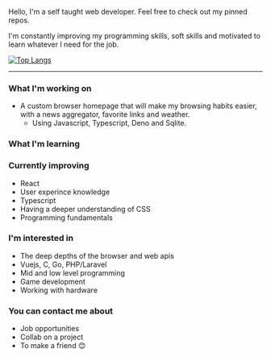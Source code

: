 Hello, I'm a self taught web developer. Feel free to check out my pinned repos.

I'm constantly improving my programming skills, soft skills and motivated to learn whatever I need for the job.

[![Top Langs](https://github-readme-stats.vercel.app/api/top-langs/?username=tristanmyers&layout=compact&theme=gruvbox&count_private=true)](https://github.com/anuraghazra/github-readme-stats)

---

### What I'm working on
- A custom browser homepage that will make my browsing habits easier, with a news aggregator, favorite links and weather. 
  - Using Javascript, Typescript, Deno and Sqlite.

### What I'm learning
### Currently improving
  - React
  - User experince knowledge
  - Typescript
  - Having a deeper understanding of CSS
  - Programming fundamentals

### I'm interested in
- The deep depths of the browser and web apis
- Vuejs, C, Go, PHP/Laravel
- Mid and low level programming
- Game development
- Working with hardware

### You can contact me about
- Job opportunities
- Collab on a project
- To make a friend 😊
